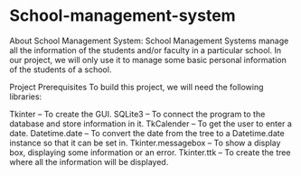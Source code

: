 # School-management-system
About School Management System:
School Management Systems manage all the information of the students and/or faculty in a particular school. In our project, we will only use it to manage some basic personal information of the students of a school.

Project Prerequisites
To build this project, we will need the following libraries:

Tkinter – To create the GUI.
SQLite3 – To connect the program to the database and store information in it.
TkCalender – To get the user to enter a date.
Datetime.date – To convert the date from the tree to a Datetime.date instance so that it can be set in.
Tkinter.messagebox – To show a display box, displaying some information or an error.
Tkinter.ttk – To create the tree where all the information will be displayed.
